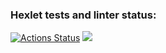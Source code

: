 ### Hexlet tests and linter status:
[![Actions Status](https://github.com/byneev/frontend-project-lvl1/workflows/hexlet-check/badge.svg)](https://github.com/byneev/frontend-project-lvl1/actions)
<a href="https://codeclimate.com/github/codeclimate/codeclimate/maintainability"><img src="https://api.codeclimate.com/v1/badges/a99a88d28ad37a79dbf6/maintainability" /></a>